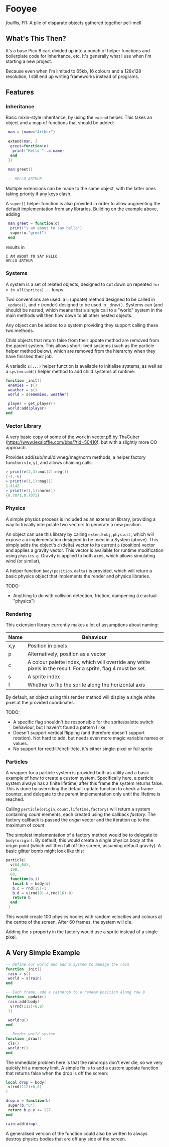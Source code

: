 # Fooyee
_fouillis_, FR: A pile of disparate objects gathered together pell-mell

## What's This Then?
It's a base Pico 8 cart divided up into a bunch of helper functions and boilerplate code for inheritance, etc. It's generally what I use when I'm starting a new project.

Because even when I'm limited to 65kb, 16 colours and a 128x128 resolution, I still end up writing frameworks instead of programs.

## Features
### Inheritance
Basic mixin-style inheritance, by using the `extend` helper. This takes an object and a map of functions that should be added:

```lua
 man = {name="Arthur"}
 
 extend(man, {
  greet=function(o)
   print("Hello "..o.name)
  end 
 })
 
 man:greet()
 
 -- HELLO ARTHUR
```

Multiple extensions can be made to the same object, with the latter ones taking priority if any keys clash.

A `super()` helper function is also provided in order to allow augmenting the default implementation from any libraries. Building on the example above, adding
```lua
 man.greet = function(o)
  print("i am about to say hello")
  super(o,"greet")
 end
```

results in
```
I AM ABOUT TO SAY HELLO
HELLO ARTHUR
```

### Systems
A system is a set of related objects, designed to cut down on repeated `for x in all(sprites)...` loops

Two conventions are used: a `u` (update) method designed to be called in `_update()`, and `r` (render) designed to be used in `_draw()`. Systems can (and should) be nested, which means that a single call to a "world" system in the main methods will then flow down to all other nested objects.

Any object can be added to a system providing they support calling these two methods.

Child objects that return false from their update method are removed from the parent system. This allows short-lived systems (such as the particle helper method below), which are removed from the hierarchy when they have finished their job.

A variadic `s(...)` helper function is available to initialise systems, as well as a `system:add()` helper method to add child systems at runtime:
```lua
function _init()
 enemies = s()
 weather = s()
 world = s(enemies, weather)

 player = get_player()
 world:add(player)
end
```

### Vector Library
A very basic copy of some of the work in vector.p8 by ThaCuber (https://www.lexaloffle.com/bbs/?tid=50410), but with a slightly more OO approach.

Provides add/sub/mul/div/neg/mag/norm methods, a helper factory function `v(x,y)`, and allows chaining calls:
```lua
> print(v(2,3):mul(2):neg())
{-4,-6}
> print(v(1,1):mag())
1.4142
> print(v(1,1):norm())
{0.7071,0.7071}
 ```

### Physics
A simple physics process is included as an extension library, providing a way to trivially interpolate two vectors to generate a new position.

An object can use this library by calling `extend(obj,physics)`, which will expose a `u` implementation designed to be used in a System (above). This simply adds the object's `d` (delta) vector to its current `p` (position) vector and applies a gravity vector. This vector is available for runtime modification using `physics.g`. Gravity is applied to both axes, which allows simulating wind (or similar), 

A helper function `body(position,delta)` is provided, which will return a basic physics object that implements the render and physics libraries.

TODO:
* Anything to do with collision detection, friction, dampening (i.e actual "physics")

### Rendering
This extension library currently makes a lot of assumptions about naming:

| Name | Behaviour                                                                                                     |
|------|---------------------------------------------------------------------------------------------------------------|
| x,y  | Position in pixels                                                                                            |
| p    | Alternatively, position as a vector                                                                           |
| c    | A colour palette index, which will override any white pixels in the result. For a sprite, flag 4 must be set. |
| s    | A sprite index                                                                                                |
| f    | Whether to flip the sprite along the horizontal axis                                                          |

By default, an object using this render method will display a single white pixel at the provided coordinates.

TODO:
* A specific flag shouldn't be responsible for the sprite/palette switch behaviour, but I haven't found a pattern I like
* Doesn't support vertical flipping (and therefore doesn't support rotation). Not hard to add, but needs even more magic variable names or values.
* No support for rectfill/circfill/etc, it's either single-pixel or full sprite

### Particles
A wrapper for a particle system is provided both as utility and a basic example of how to create a custom system. Specifically here, a particle system always has a finite lifetime; after this frame the system returns false. This is done by overriding the default update function to check a frame counter, and delegate to the parent implementation only until the lifetime is reached.

Calling `particle(origin,count,lifetime,factory)` will return a system containing _count_ elements, each created using the callback _factory_. The factory callback is passed the _origin_ vector and the iteration up to the maximum of _count_.

The simplest implementation of a factory method would be to delegate to `body(origin)`. By default, this would create a single physics body at the origin point (which will then fall off the screen, assuming default gravity). A basic glitter bomb might look like this:
```lua
particle(
  v(64,64),
  100,
  60,
  function(o,i)
   local b = body(o)
   b.c = rnd(15)+1
   b.d = v(rnd(8)-4,rnd(16)-8)
   return b
  end
 )
```

This would create 100 physics bodies with random velocities and colours at the centre of the screen. After 60 frames, the system will die.

Adding the `s` property in the factory would use a sprite instead of a single pixel.

## A Very Simple Example
```lua
-- Define our world and add a system to manage the rain
function _init()
 rain = s()
 world = s(rain)
end

-- Each frame, add a raindrop to a random position along row 8
function _update()
 rain:add(body(
  v(rnd(112)+8,8)
 ))
 
 world:u()
end

-- Render world system
function _draw()
 cls()
 world:r()
end
```

The immediate problem here is that the raindrops don't ever die, so we very quickly hit a memory limit. A simple fix is to add a custom update function that returns false when the drop is off the screen:

```lua
local drop = body(
 v(rnd(112)+8,8)
)

drop.u = function(b)
 super(b,"u")
 return b.p.y <= 127
end

rain:add(drop)
```

A generalised version of the function could also be written to always destroy physics bodies that are off any side of the screen.

### 
